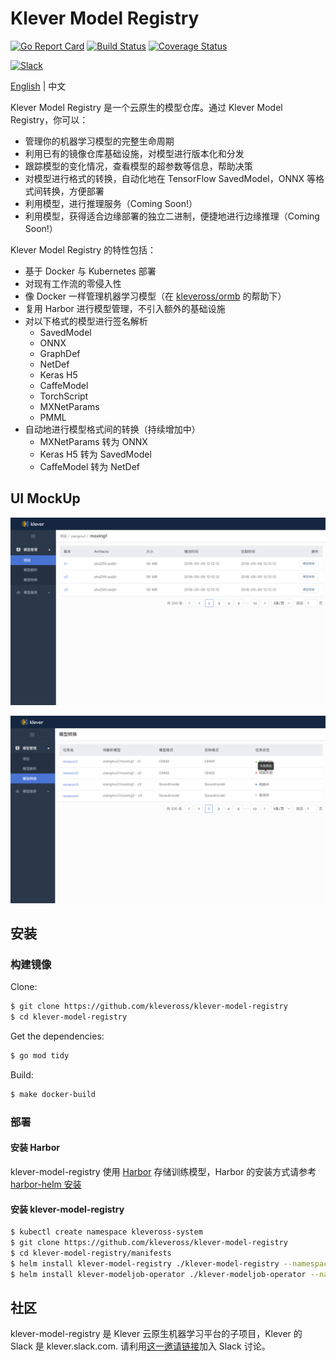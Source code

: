 # Klever Model Registry

[![Go Report Card](https://goreportcard.com/badge/github.com/kleveross/klever-model-registry)](https://goreportcard.com/report/github.com/kleveross/klever-model-registry)
[![Build Status](https://travis-ci.com/kleveross/klever-model-registry.svg?branch=master)](https://travis-ci.com/kleveross/klever-model-registry)
[![Coverage Status](https://coveralls.io/repos/github/kleveross/klever-model-registry/badge.svg?branch=master)](https://coveralls.io/github/kleveross/klever-model-registry?branch=master)

<a href="https://join.slack.com/t/kleveross/shared_invite/zt-g0eoiyq9-9OwiI7c__oV79bh_94MyTw">
    <img src="https://cdn.brandfolder.io/5H442O3W/as/pl546j-7le8zk-5guop3/Slack_RGB.png" alt="Slack" height =30px/></a>

[English](./README.md) | 中文


Klever Model Registry 是一个云原生的模型仓库。通过 Klever Model Registry，你可以：

- 管理你的机器学习模型的完整生命周期
- 利用已有的镜像仓库基础设施，对模型进行版本化和分发
- 跟踪模型的变化情况，查看模型的超参数等信息，帮助决策
- 对模型进行格式的转换，自动化地在 TensorFlow SavedModel，ONNX 等格式间转换，方便部署
- 利用模型，进行推理服务（Coming Soon!）
- 利用模型，获得适合边缘部署的独立二进制，便捷地进行边缘推理（Coming Soon!）

Klever Model Registry 的特性包括：

- 基于 Docker 与 Kubernetes 部署
- 对现有工作流的零侵入性
- 像 Docker 一样管理机器学习模型（在 [kleveross/ormb](https://github.com/kleveross/ormb) 的帮助下）
- 复用 Harbor 进行模型管理，不引入额外的基础设施
- 对以下格式的模型进行签名解析
    - SavedModel
    - ONNX
    - GraphDef
    - NetDef
    - Keras H5
    - CaffeModel
    - TorchScript
    - MXNetParams
    - PMML 
- 自动地进行模型格式间的转换（持续增加中）
    - MXNetParams 转为 ONNX
    - Keras H5 转为 SavedModel
    - CaffeModel 转为 NetDef 

## UI MockUp

<p align="center">
<img src="docs/images/model.png" height="300">
</p>

<p align="center">
<img src="docs/images/conversion.png" height="300">
</p>

## 安装

### 构建镜像

Clone:

```bash
$ git clone https://github.com/kleveross/klever-model-registry
$ cd klever-model-registry
```

Get the dependencies:

```bash
$ go mod tidy
```

Build:

```bash
$ make docker-build
```

### 部署

#### 安装 Harbor
klever-model-registry 使用 [Harbor](https://github.com/goharbor/harbor) 存储训练模型，Harbor 的安装方式请参考 [harbor-helm 安装](https://github.com/goharbor/harbor-helm)

#### 安装 klever-model-registry

```bash
$ kubectl create namespace kleveross-system
$ git clone https://github.com/kleveross/klever-model-registry
$ cd klever-model-registry/manifests
$ helm install klever-model-registry ./klever-model-registry --namespace=kleveross-system --set ormb.domain={harbor address}
$ helm install klever-modeljob-operator ./klever-modeljob-operator --namespace=kleveross-system --set ormb.domain={harbor address}
```

## 社区

klever-model-registry 是 Klever 云原生机器学习平台的子项目，Klever 的 Slack 是 klever.slack.com. 请利用[这一邀请链接](https://join.slack.com/t/kleveross/shared_invite/zt-g0eoiyq9-9OwiI7c__oV79bh_94MyTw)加入 Slack 讨论。
